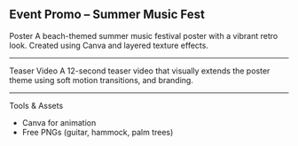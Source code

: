 Event Promo – Summer Music Fest
---

Poster
A beach-themed summer music festival poster with a vibrant retro look. Created using Canva and layered texture effects.

---
Teaser Video
A 12-second teaser video that visually extends the poster theme using soft motion transitions, and branding.

---

Tools & Assets
- Canva for animation
- Free PNGs (guitar, hammock, palm trees)

